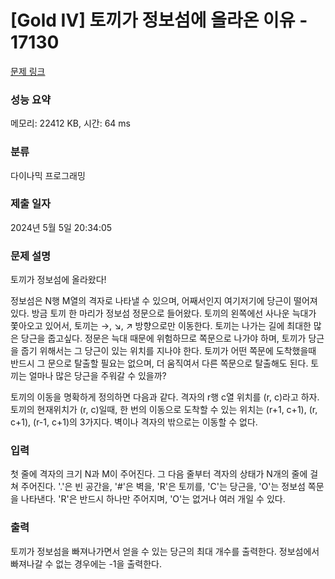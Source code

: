 # [Gold IV] 토끼가 정보섬에 올라온 이유 - 17130 

[문제 링크](https://www.acmicpc.net/problem/17130) 

### 성능 요약

메모리: 22412 KB, 시간: 64 ms

### 분류

다이나믹 프로그래밍

### 제출 일자

2024년 5월 5일 20:34:05

### 문제 설명

<p>토끼가 정보섬에 올라왔다!</p>

<p>정보섬은 N행 M열의 격자로 나타낼 수 있으며, 어째서인지 여기저기에 당근이 떨어져 있다. 방금 토끼 한 마리가 정보섬 정문으로 들어왔다. 토끼의 왼쪽에선 사나운 늑대가 쫓아오고 있어서, 토끼는 →, ↘, ↗ 방향으로만 이동한다. 토끼는 나가는 길에 최대한 많은 당근을 줍고싶다. 정문은 늑대 때문에 위험하므로 쪽문으로 나가야 하며, 토끼가 당근을 줍기 위해서는 그 당근이 있는 위치를 지나야 한다. 토끼가 어떤 쪽문에 도착했을때 반드시 그 문으로 탈출할 필요는 없으며, 더 움직여서 다른 쪽문으로 탈출해도 된다. 토끼는 얼마나 많은 당근을 주워갈 수 있을까?</p>

<p>토끼의 이동을 명확하게 정의하면 다음과 같다. 격자의 r행 c열 위치를 (r, c)라고 하자. 토끼의 현재위치가 (r, c)일때, 한 번의 이동으로 도착할 수 있는 위치는 (r+1, c+1), (r, c+1), (r-1, c+1)의 3가지다. 벽이나 격자의 밖으로는 이동할 수 없다.</p>

### 입력 

 <p>첫 줄에 격자의 크기 N과 M이 주어진다. 그 다음 줄부터 격자의 상태가 N개의 줄에 걸쳐 주어진다. '.'은 빈 공간을, '#'은 벽을, 'R'은 토끼를, 'C'는 당근을, 'O'는 정보섬 쪽문을 나타낸다. 'R'은 반드시 하나만 주어지며, 'O'는 없거나 여러 개일 수 있다.</p>

### 출력 

 <p>토끼가 정보섬을 빠져나가면서 얻을 수 있는 당근의 최대 개수를 출력한다. 정보섬에서 빠져나갈 수 없는 경우에는 -1을 출력한다.</p>

